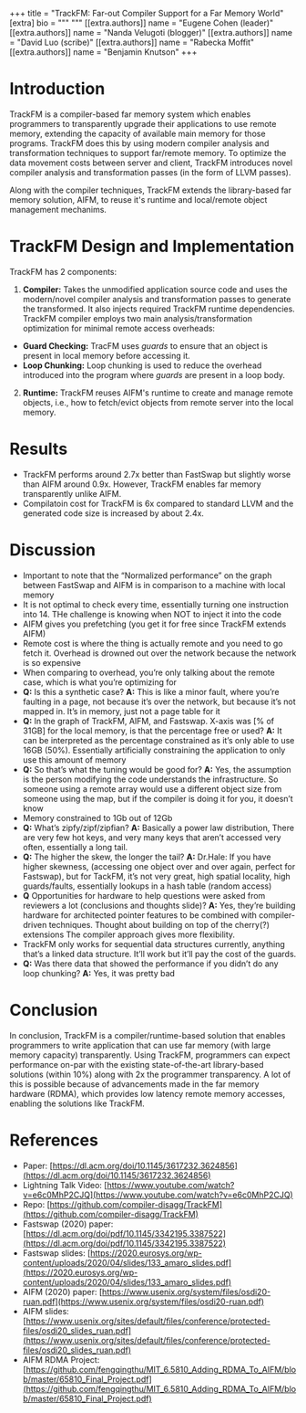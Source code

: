 +++
title = "TrackFM: Far-out Compiler Support for a Far Memory World"
[extra]
bio = """ """
[[extra.authors]]
name = "Eugene Cohen (leader)"
[[extra.authors]]
name = "Nanda Velugoti (blogger)"
[[extra.authors]]
name = "David Luo (scribe)"
[[extra.authors]]
name = "Rabecka Moffit"
[[extra.authors]]
name = "Benjamin Knutson"
+++


# Introduction 

TrackFM is a compiler-based far memory system which enables programmers to transparently upgrade their applications to use remote memory, extending the capacity of available main memory for those programs. TrackFM does this by using modern compiler analysis and transformation techniques to support far/remote memory. To optimize the data movement costs between server and client, TrackFM introduces novel compiler analysis and transformation passes (in the form of LLVM passes).

Along with the compiler techniques, TrackFM extends the library-based far memory solution, AIFM, to reuse it's runtime and local/remote object management mechanims.

# TrackFM Design and Implementation 

TrackFM has 2 components:
1. **Compiler:** Takes the unmodified application source code and uses the modern/novel compiler analysis and transformation passes to generate the transformed. It also injects required TrackFM runtime dependencies. TrackFM compiler employs two main analysis/transformation optimization for minimal remote access overheads:
  - **Guard Checking:** TracFM uses _guards_ to ensure that an object is present in local memory before accessing it.
  - **Loop Chunking:** Loop chunking is used to reduce the overhead introduced into the program where _guards_ are present in a loop body.
2. **Runtime:** TrackFM reuses AIFM's runtime to create and manage remote objects, i.e., how to fetch/evict objects from remote server into the local memory.


# Results
- TrackFM performs around 2.7x better than FastSwap but slightly worse than AIFM around 0.9x. However, TrackFM enables far memory transparently unlike AIFM.
- Compilatoin cost for TrackFM is 6x compared to standard LLVM and the generated code size is increased by about 2.4x.

# Discussion
- Important to note that the “Normalized performance” on the graph between FastSwap and AIFM is in comparison to a machine with local memory
- It is not optimal to check every time, essentially turning one instruction into 14. THe challenge is knowing when NOT to inject it into the code
- AIFM gives you prefetching (you get it for free since TrackFM extends AIFM)
- Remote cost is where the thing is actually remote and you need to go fetch it. Overhead is drowned out over the network because the network is so expensive
- When comparing to overhead, you’re only talking about the remote case, which is what you’re optimizing for
- **Q:** Is this a synthetic case? **A:** This is like a minor fault, where you’re faulting in a page, not because it’s over the network, but because it’s not mapped in. It’s in memory, just not a page table for it
- **Q:** In the graph of TrackFM, AIFM, and Fastswap. X-axis was [% of 31GB] for the local memory, is that the percentage free or used? **A:** It can be interpreted as the percentage constrained as it’s only able to use 16GB (50%). Essentially artificially constraining the application to only use this amount of memory
- **Q:** So that’s what the tuning would be good for? **A:** Yes, the assumption is the person modifying the code understands the infrastructure. So someone using a remote array would use a different object size from someone using the map, but if the compiler is doing it for you, it doesn’t know
- Memory constrained to 1Gb out of 12Gb
- **Q:** What’s zipfy/zipf/zipfian? **A:** Basically a power law distribution, There are very few hot keys, and very many keys that aren’t accessed very often, essentially a long tail. 
- **Q:** The higher the skew, the longer the tail? **A:** Dr.Hale: If you have higher skewness, (accessing one object over and over again, perfect for Fastswap), but for TackFM, it’s not very great, high spatial locality, high guards/faults, essentially lookups in a hash table (random access)
- **Q** Opportunities for hardware to help questions were asked from reviewers a lot (conclusions and thoughts slide)? **A:** Yes, they’re building hardware for architected pointer features to be combined with compiler-driven techniques. Thought about building on top of the cherry(?) extensions
The compiler approach gives more flexibility.
- TrackFM only works for sequential data structures currently, anything that’s a linked data structure. It’ll work but it’ll pay the cost of the guards.
- **Q:** Was there data that showed the performance if you didn’t do any loop chunking? **A:** Yes, it was pretty bad

# Conclusion

In conclusion, TrackFM is a compiler/runtime-based solution that enables programmers to write application that can use far memory (with large memory capacity) transparently. Using TrackFM, programmers can expect performance on-par with the existing state-of-the-art library-based solutions (within 10%) along with 2x the programmer transparency. A lot of this is possible because of advancements made in the far memory hardware (RDMA), which provides low latency remote memory accesses, enabling the solutions like TrackFM.

# References
- Paper: [https://dl.acm.org/doi/10.1145/3617232.3624856](https://dl.acm.org/doi/10.1145/3617232.3624856)
- Lightning Talk Video: [https://www.youtube.com/watch?v=e6c0MhP2CJQ](https://www.youtube.com/watch?v=e6c0MhP2CJQ)
- Repo: [https://github.com/compiler-disagg/TrackFM](https://github.com/compiler-disagg/TrackFM)
- Fastswap (2020) paper: [https://dl.acm.org/doi/pdf/10.1145/3342195.3387522](https://dl.acm.org/doi/pdf/10.1145/3342195.3387522)
- Fastswap slides: [https://2020.eurosys.org/wp-content/uploads/2020/04/slides/133_amaro_slides.pdf](https://2020.eurosys.org/wp-content/uploads/2020/04/slides/133_amaro_slides.pdf)
- AIFM (2020) paper: [https://www.usenix.org/system/files/osdi20-ruan.pdf](https://www.usenix.org/system/files/osdi20-ruan.pdf)
- AIFM slides: [https://www.usenix.org/sites/default/files/conference/protected-files/osdi20_slides_ruan.pdf](https://www.usenix.org/sites/default/files/conference/protected-files/osdi20_slides_ruan.pdf)
- AIFM RDMA Project: [https://github.com/fengqingthu/MIT_6.5810_Adding_RDMA_To_AIFM/blob/master/65810_Final_Project.pdf](https://github.com/fengqingthu/MIT_6.5810_Adding_RDMA_To_AIFM/blob/master/65810_Final_Project.pdf)
